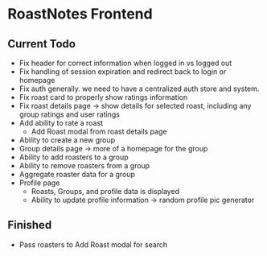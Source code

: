 # RoastNotes Frontend

## Current Todo

- Fix header for correct information when logged in vs logged out
- Fix handling of session expiration and redirect back to login or homepage
- Fix auth generally. we need to have a centralized auth store and system. 
- Fix roast card to properly show ratings information
- Fix roast details page -> show details for selected roast, including any group ratings and user ratings
- Add ability to rate a roast
    - Add Roast modal from roast details page
- Ability to create a new group
- Group details page -> more of a homepage for the group
- Ability to add roasters to a group
- Ability to remove roasters from a group
- Aggregate roaster data for a group
- Profile page
    - Roasts, Groups, and profile data is displayed
    - Ability to update profile information -> random profile pic generator


## Finished

- Pass roasters to Add Roast modal for search
